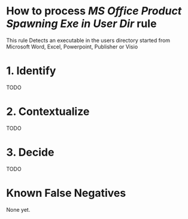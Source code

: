 # How to process *MS Office Product Spawning Exe in User Dir* rule
This rule Detects an executable in the users directory started from Microsoft Word, Excel, Powerpoint, Publisher or Visio

# 1. Identify
TODO

# 2. Contextualize
TODO

# 3. Decide
TODO

# Known False Negatives
None yet.
